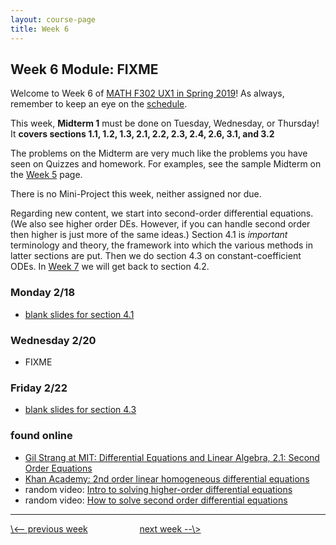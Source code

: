 ```yaml
---
layout: course-page
title: Week 6
---
```


## Week 6 Module: FIXME

Welcome to Week 6 of [MATH F302 UX1 in Spring 2019](index.html)!  As always, remember to keep an eye on the [schedule](schedule.pdf).

This week, **Midterm 1** must be done on Tuesday, Wednesday, or Thursday!  It **covers sections 1.1, 1.2, 1.3, 2.1, 2.2, 2.3, 2.4, 2.6, 3.1, and 3.2**

The problems on the Midterm are very much like the problems you have seen on Quizzes and homework.  For examples, see the sample Midterm on the [Week 5](week5) page.

There is no Mini-Project this week, neither assigned nor due.

Regarding new content, we start into second-order differential equations.  (We also see higher order DEs.  However, if you can handle second order then higher is just more of the same ideas.)  Section 4.1 is _important_ terminology and theory, the framework into which the various methods in latter sections are put.  Then we do section 4.3 on constant-coefficient ODEs.  In [Week 7](week7) we will get back to section 4.2.

### Monday 2/18
* [blank slides for section 4.1](assets/slides/4-1.pdf)

### Wednesday 2/20
* FIXME

### Friday 2/22
* [blank slides for section 4.3](assets/slides/4-3.pdf)

### found online
* [Gil Strang at MIT: Differential Equations and Linear Algebra, 2.1: Second Order Equations](https://www.mathworks.com/videos/differential-equations-and-linear-algebra-21-second-order-equations-117375.html)
* [Khan Academy: 2nd order linear homogeneous differential equations](https://www.khanacademy.org/math/differential-equations/second-order-differential-equations/linear-homogeneous-2nd-order/v/2nd-order-linear-homogeneous-differential-equations-1)
* random video: [Intro to solving higher-order differential equations](https://www.youtube.com/watch?v=yPSdm_PONu4)
* random video: [How to solve second order differential equations](https://www.youtube.com/watch?v=tOtpqZLgxP0)

<hr>
<a align="left" href="week5">\<-- previous week</a>  &nbsp; &nbsp; &nbsp; &nbsp; &nbsp; &nbsp; &nbsp; &nbsp; &nbsp; &nbsp; <a align="right" href="week7">next week --\></a>
